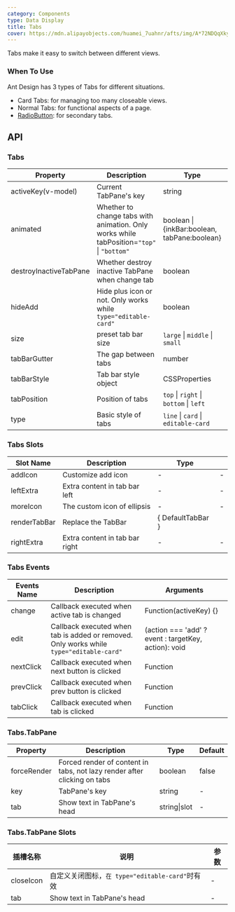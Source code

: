 ```yaml
---
category: Components
type: Data Display
title: Tabs
cover: https://mdn.alipayobjects.com/huamei_7uahnr/afts/img/A*72NDQqXkyOEAAAAAAAAAAAAADrJ8AQ/original
---
```


Tabs make it easy to switch between different views.

### When To Use

Ant Design has 3 types of Tabs for different situations.

- Card Tabs: for managing too many closeable views.
- Normal Tabs: for functional aspects of a page.
- [RadioButton](/ant-design/components/radio/): for secondary tabs.

## API

### Tabs

| Property | Description | Type | Default | Version |
| --- | --- | --- | --- | --- |
| activeKey(v-model) | Current TabPane's key | string | - |  |
| animated | Whether to change tabs with animation. Only works while tabPosition=`"top"` \| `"bottom"` | boolean \| {inkBar:boolean, tabPane:boolean} | `true`, `false` when `type="card"` |  |
| destroyInactiveTabPane | Whether destroy inactive TabPane when change tab | boolean | false |  |
| hideAdd | Hide plus icon or not. Only works while `type="editable-card"` | boolean | `false` | } |
| size | preset tab bar size | `large` \| `middle` \| `small` | `middle` |  |
| tabBarGutter | The gap between tabs | number | - |  |
| tabBarStyle | Tab bar style object | CSSProperties | - |  |
| tabPosition | Position of tabs | `top` \| `right` \| `bottom` \| `left` | `top` |  |
| type | Basic style of tabs | `line` \| `card` \| `editable-card` | `line` |  |

### Tabs Slots

| Slot Name    | Description                    | Type              |     |
| ------------ | ------------------------------ | ----------------- | --- |
| addIcon      | Customize add icon             | -                 | -   |
| leftExtra    | Extra content in tab bar left  | -                 | -   |
| moreIcon     | The custom icon of ellipsis    | -                 | -   |
| renderTabBar | Replace the TabBar             | { DefaultTabBar } |     |
| rightExtra   | Extra content in tab bar right | -                 | -   |

### Tabs Events

| Events Name | Description | Arguments |
| --- | --- | --- |
| change | Callback executed when active tab is changed | Function(activeKey) {} |
| edit | Callback executed when tab is added or removed. Only works while `type="editable-card"` | (action === 'add' ? event : targetKey, action): void |
| nextClick | Callback executed when next button is clicked | Function |
| prevClick | Callback executed when prev button is clicked | Function |
| tabClick | Callback executed when tab is clicked | Function |

### Tabs.TabPane

| Property | Description | Type | Default |
| --- | --- | --- | --- |
| forceRender | Forced render of content in tabs, not lazy render after clicking on tabs | boolean | false |
| key | TabPane's key | string | - |
| tab | Show text in TabPane's head | string\|slot | - |

### Tabs.TabPane Slots

| 插槽名称  | 说明                                            | 参数 |
| --------- | ----------------------------------------------- | ---- |
| closeIcon | 自定义关闭图标，`在 type="editable-card"`时有效 | -    |
| tab       | Show text in TabPane's head                     | -    |
